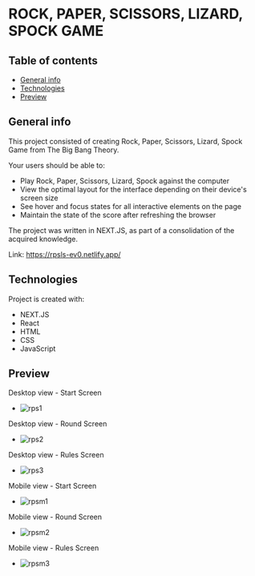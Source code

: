 # ROCK, PAPER, SCISSORS, LIZARD, SPOCK GAME

## Table of contents
* [General info](#general-info)
* [Technologies](#technologies)
* [Preview](#Preview)

## General info
This project consisted of creating Rock, Paper, Scissors, Lizard, Spock Game from The Big Bang Theory. 

Your users should be able to:
* Play Rock, Paper, Scissors, Lizard, Spock against the computer
* View the optimal layout for the interface depending on their device's screen size
* See hover and focus states for all interactive elements on the page
* Maintain the state of the score after refreshing the browser

The project was written in NEXT.JS, as part of a consolidation of the acquired knowledge.

Link: https://rpsls-ev0.netlify.app/
	
## Technologies
Project is created with:
* NEXT.JS
* React
* HTML
* CSS
* JavaScript

## Preview

Desktop view - Start Screen
* ![rps1](https://github.com/user-attachments/assets/cb562cee-6755-43ad-8803-113c4717eeb0)

Desktop view - Round Screen
* ![rps2](https://github.com/user-attachments/assets/8a53d061-693b-4d17-9abf-08cdcbdb542d)


Desktop view - Rules Screen
* ![rps3](https://github.com/user-attachments/assets/b54340fc-ca22-46d4-b2bd-c8bea9e8ac68)




Mobile view - Start Screen
* ![rpsm1](https://github.com/user-attachments/assets/e4eaee91-ecb2-4041-bfc3-8dec08d1afbd)



Mobile view - Round Screen
* ![rpsm2](https://github.com/user-attachments/assets/a61d300a-ad21-41e8-a9ba-3bfe8ba82096)



Mobile view - Rules Screen
* ![rpsm3](https://github.com/user-attachments/assets/18b62e8e-1644-467e-ad36-519b9df09ec6)




